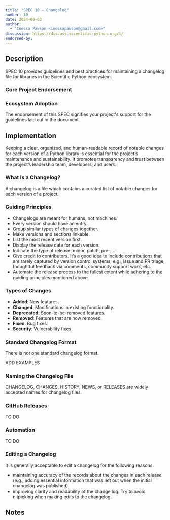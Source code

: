```yaml
---
title: "SPEC 10 — Changelog"
number: 10
date: 2024-06-03
author:
  - "Inessa Pawson <inessapawson@gmail.com>"
discussion: https://discuss.scientific-python.org/t/
endorsed-by:
---
```


## Description

SPEC 10 provides guidelines and best practices for maintaining a changelog file
for libraries in the Scientific Python ecosystem.

### Core Project Endorsement

<!--
Briefly discuss what it means for a core project to endorse this SPEC.
-->

### Ecosystem Adoption

The endorsement of this SPEC signifies your project's support for the guidelines
laid out in the document.

## Implementation

Keeping a clear, organized, and human-readable record of notable changes for each
version of a Python library is essential for the project’s maintenance and sustainability.
It promotes transparency and trust between the project’s leadership team, developers, and users.

### What Is a Changelog?

A changelog is a file which contains a curated list of
notable changes for each version of a project.

### Guiding Principles

- Changelogs are meant for humans, not machines.
- Every version should have an entry.
- Group similar types of changes together.
- Make versions and sections linkable.
- List the most recent version first.
- Display the release date for each version.
- Indicate the type of release: minor, patch, pre-, ...
- Give credit to contributors. It’s a good idea to include contributions that are rarely
captured by version control systems, e.g., issue and PR triage, thoughtful feedback via comments,
community support work, etc.
- Automate the release process to the fullest extent while adhering to the guiding principles
mentioned above.

### Types of Changes

- **Added**: New features.
- **Changed**: Modifications in existing functionality.
- **Deprecated**: Soon-to-be-removed features.
- **Removed**: Features that are now removed.
- **Fixed**: Bug fixes.
- **Security**: Vulnerability fixes.

### Standard Changelog Format

There is not one standard changelog format.

ADD EXAMPLES

### Naming the Changelog File

CHANGELOG, CHANGES, HISTORY, NEWS, or RELEASES are widely accepted names for changelog files.

### GitHub Releases

TO DO

### Automation

TO DO

### Editing a Changelog

It is generally acceptable to edit a changelog for the following reasons:

- maintaining accuracy of the records about the changes in each release (e.g.,
  adding essential information that was left out when the initial changelog was published)
- improving clarity and readability of the change log. Try to avoid nitpicking when
  making edits to the changelog.

## Notes

<!--
Include a bulleted list of annotated links, comments,
and other ancillary information as needed.
-->
